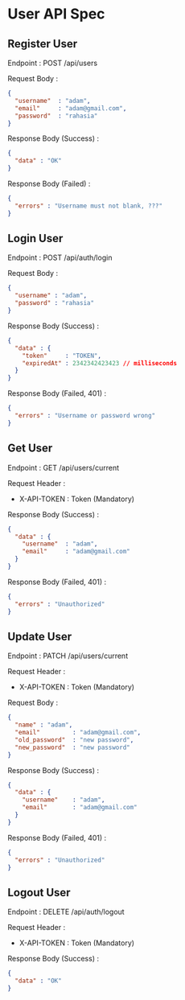 # User API Spec

## Register User

Endpoint : POST /api/users

Request Body :

```json
{
  "username"  : "adam",
  "email"     : "adam@gmail.com",
  "password"  : "rahasia"
}
```

Response Body (Success) :

```json
{
  "data" : "OK"
}
```

Response Body (Failed) :

```json
{
  "errors" : "Username must not blank, ???"
}
```

## Login User

Endpoint : POST /api/auth/login

Request Body :

```json
{
  "username" : "adam",
  "password" : "rahasia" 
}
```

Response Body (Success) :

```json
{
  "data" : {
    "token"     : "TOKEN",
    "expiredAt" : 2342342423423 // milliseconds
  }
}
```

Response Body (Failed, 401) :

```json
{
  "errors" : "Username or password wrong"
}
```

## Get User

Endpoint : GET /api/users/current

Request Header :

- X-API-TOKEN : Token (Mandatory)

Response Body (Success) :

```json
{
  "data" : {
    "username"  : "adam",
    "email"     : "adam@gmail.com"
  }
}
```

Response Body (Failed, 401) :

```json
{
  "errors" : "Unauthorized"
}
```

## Update User

Endpoint : PATCH /api/users/current

Request Header :

- X-API-TOKEN : Token (Mandatory)

Request Body :

```json
{
  "name" : "adam", 
  "email"         : "adam@gmail.com", 
  "old_password"  : "new password",
  "new_password"  : "new password"
}
```

Response Body (Success) :

```json
{
  "data" : {
    "username"    : "adam",
    "email"       : "adam@gmail.com"
  }
}
```

Response Body (Failed, 401) :

```json
{
  "errors" : "Unauthorized"
}
```

## Logout User

Endpoint : DELETE /api/auth/logout

Request Header :

- X-API-TOKEN : Token (Mandatory)

Response Body (Success) :

```json
{
  "data" : "OK"
}
```